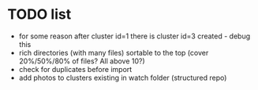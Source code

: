 TODO list
==========

- for some reason after cluster id=1 there is cluster id=3 created - debug this
- rich directories (with many files) sortable to the top (cover 20%/50%/80% of files? All above 10?)
- check for duplicates before import
- add photos to clusters existing in watch folder (structured repo)
